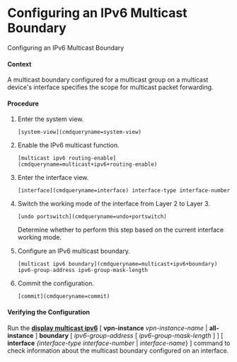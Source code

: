 Configuring an IPv6 Multicast Boundary
======================================

Configuring an IPv6 Multicast Boundary

#### Context

A multicast boundary configured for a multicast group on a multicast device's interface specifies the scope for multicast packet forwarding.


#### Procedure

1. Enter the system view.
   
   
   ```
   [system-view](cmdqueryname=system-view)
   ```
2. Enable the IPv6 multicast function.
   
   
   ```
   [multicast ipv6 routing-enable](cmdqueryname=multicast+ipv6+routing-enable)
   ```
3. Enter the interface view.
   
   
   ```
   [interface](cmdqueryname=interface) interface-type interface-number
   ```
4. Switch the working mode of the interface from Layer 2 to Layer 3.
   
   
   ```
   [undo portswitch](cmdqueryname=undo+portswitch)
   ```
   
   
   
   Determine whether to perform this step based on the current interface working mode.
5. Configure an IPv6 multicast boundary.
   
   
   ```
   [multicast ipv6 boundary](cmdqueryname=multicast+ipv6+boundary) ipv6-group-address ipv6-group-mask-length
   ```
6. Commit the configuration.
   
   
   ```
   [commit](cmdqueryname=commit)
   ```

#### Verifying the Configuration

Run the [**display multicast ipv6**](cmdqueryname=display+multicast+ipv6) [ **vpn-instance** *vpn-instance-name* | **all-instance** ] **boundary** [ *ipv6-group-address* [ *ipv6-group-mask-length* ] ] [ **interface** *{interface-type interface-number*  | *interface-name*} ] command to check information about the multicast boundary configured on an interface.